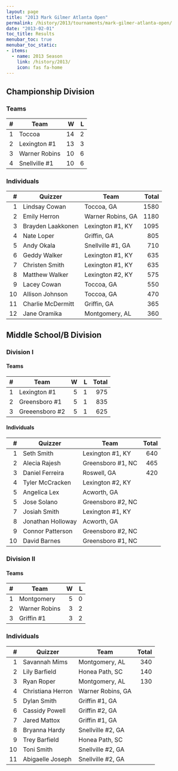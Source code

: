 ```yaml
---
layout: page
title: "2013 Mark Gilmer Atlanta Open"
permalink: /history/2013/tournaments/mark-gilmer-atlanta-open/
date: "2013-02-01"
toc_title: Results
menubar_toc: true
menubar_toc_static:
- items:
  - name: 2013 Season
    link: /history/2013/
    icon: fas fa-home
---
```


## Championship Division

### Teams

|    # | Team          |    W |    L |
| ---: | ------------- | ---: | ---: |
|    1 | Toccoa        |   14 |    2 |
|    2 | Lexington #1  |   13 |    3 |
|    3 | Warner Robins |   10 |    6 |
|    4 | Snellville #1 |   10 |    6 |

### Individuals

|    # | Quizzer           | Team              | Total |
| ---: | ----------------- | ----------------- | ----: |
|    1 | Lindsay Cowan     | Toccoa, GA        |  1580 |
|    2 | Emily Herron      | Warner Robins, GA |  1180 |
|    3 | Brayden Laakkonen | Lexington #1, KY  |  1095 |
|    4 | Nate Loper        | Griffin, GA       |   805 |
|    5 | Andy Okala        | Snellville #1, GA |   710 |
|    6 | Geddy Walker      | Lexington #1, KY  |   635 |
|    7 | Christen Smith    | Lexington #1, KY  |   635 |
|    8 | Matthew Walker    | Lexington #2, KY  |   575 |
|    9 | Lacey Cowan       | Toccoa, GA        |   550 |
|   10 | Allison Johnson   | Toccoa, GA        |   470 |
|   11 | Charlie McDermitt | Griffin, GA       |   365 |
|   12 | Jane Oramika      | Montgomery, AL    |   360 |

## Middle School/B Division

### Division I

#### Teams

|    # | Team           |    W |    L | Total |
| ---: | -------------- | ---: | ---: | ----: |
|    1 | Lexington #1   |    5 |    1 |   975 |
|    2 | Greensboro #1  |    5 |    1 |   835 |
|    3 | Greeensboro #2 |    5 |    1 |   625 |

#### Individuals

|    # | Quizzer           | Team              | Total |
| ---: | ----------------- | ----------------- | ----: |
|    1 | Seth Smith        | Lexington #1, KY  |   640 |
|    2 | Alecia Rajesh     | Greensboro #1, NC |   465 |
|    3 | Daniel Ferreira   | Roswell, GA       |   420 |
|    4 | Tyler McCracken   | Lexington #2, KY  |       |
|    5 | Angelica Lex      | Acworth, GA       |       |
|    5 | Jose Solano       | Greensboro #2, NC |       |
|    7 | Josiah Smith      | Lexington #1, KY  |       |
|    8 | Jonathan Holloway | Acworth, GA       |       |
|    9 | Connor Patterson  | Greensboro #2, NC |       |
|   10 | David Barnes      | Greensboro #1, NC |       |
 
### Division II

#### Teams

|    # | Team          |    W |    L |
| ---: | ------------- | ---: | ---: |
|    1 | Montgomery    |    5 |    0 |
|    2 | Warner Robins |    3 |    2 |
|    3 | Griffin #1    |    3 |    2 |

### Individuals

|    # | Quizzer           | Team              | Total |
| ---: | ----------------- | ----------------- | ----: |
|    1 | Savannah Mims     | Montgomery, AL    |   340 |
|    2 | Lily Barfield     | Honea Path, SC    |   140 |
|    3 | Ryan Roper        | Montgomery, AL    |   130 |
|    4 | Christiana Herron | Warner Robins, GA |       |
|    5 | Dylan Smith       | Griffin #1, GA    |       |
|    6 | Cassidy Powell    | Griffin #2, GA    |       |
|    7 | Jared Mattox      | Griffin #1, GA    |       |
|    8 | Bryanna Hardy     | Snellville #2, GA |       |
|    9 | Trey Barfield     | Honea Path, SC    |       |
|   10 | Toni Smith        | Snellville #2, GA |       |
|   11 | Abigaelle Joseph  | Snellville #2, GA |       |
